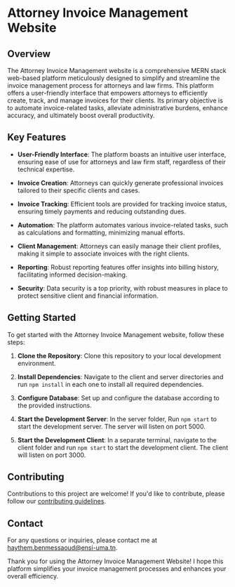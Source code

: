 # Attorney Invoice Management Website

## Overview

The Attorney Invoice Management website is a comprehensive MERN stack web-based platform meticulously designed to simplify and streamline the invoice management process for attorneys and law firms. This platform offers a user-friendly interface that empowers attorneys to efficiently create, track, and manage invoices for their clients. Its primary objective is to automate invoice-related tasks, alleviate administrative burdens, enhance accuracy, and ultimately boost overall productivity.

## Key Features

- **User-Friendly Interface**: The platform boasts an intuitive user interface, ensuring ease of use for attorneys and law firm staff, regardless of their technical expertise.

- **Invoice Creation**: Attorneys can quickly generate professional invoices tailored to their specific clients and cases.

- **Invoice Tracking**: Efficient tools are provided for tracking invoice status, ensuring timely payments and reducing outstanding dues.

- **Automation**: The platform automates various invoice-related tasks, such as calculations and formatting, minimizing manual efforts.

- **Client Management**: Attorneys can easily manage their client profiles, making it simple to associate invoices with the right clients.

- **Reporting**: Robust reporting features offer insights into billing history, facilitating informed decision-making.

- **Security**: Data security is a top priority, with robust measures in place to protect sensitive client and financial information.

## Getting Started

To get started with the Attorney Invoice Management website, follow these steps:

1. **Clone the Repository**: Clone this repository to your local development environment.

2. **Install Dependencies**: Navigate to the client and server directories and run `npm install` in each one to install all required dependencies.

3. **Configure Database**: Set up and configure the database according to the provided instructions.

4. **Start the Development Server**: In the server folder, Run `npm start` to start the development server. The server will listen on port 5000.

5. **Start the Development Client**: In a separate terminal, navigate to the client folder and run `npm start` to start the development client. The client will listen on port 3000.

## Contributing

Contributions to this project are welcome! If you'd like to contribute, please follow our [contributing guidelines](CONTRIBUTING.md).

## Contact

For any questions or inquiries, please contact me at [haythem.benmessaoud@ensi-uma.tn](mailto:haythem.benmessaoud@ensi-uma.tn).

Thank you for using the Attorney Invoice Management Website! I hope this platform simplifies your invoice management processes and enhances your overall efficiency.
